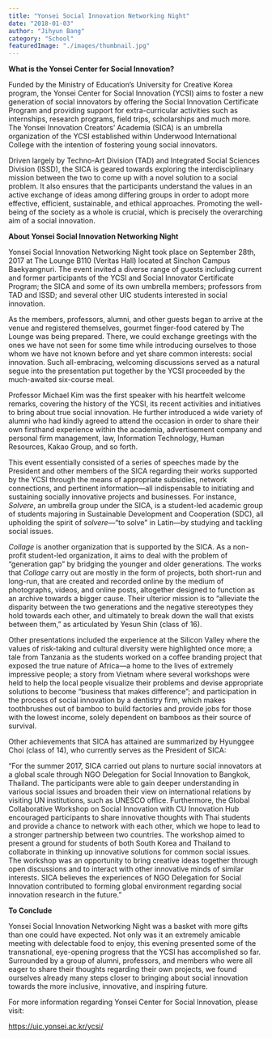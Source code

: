 ```yaml
---
title: "Yonsei Social Innovation Networking Night"
date: "2018-01-03"
author: "Jihyun Bang"
category: "School"
featuredImage: "./images/thumbnail.jpg"
---
```


**What is the Yonsei Center for Social Innovation?**

Funded by the Ministry of Education’s University for Creative Korea program, the Yonsei Center for Social Innovation (YCSI) aims to foster a new generation of social innovators by offering the Social Innovation Certificate Program and providing support for extra-curricular activities such as internships, research programs, field trips, scholarships and much more. The Yonsei Innovation Creators’ Academia (SICA) is an umbrella organization of the YCSI established within Underwood International College with the intention of fostering young social innovators.

Driven largely by Techno-Art Division (TAD) and Integrated Social Sciences Division (ISSD), the SICA is geared towards exploring the interdisciplinary mission between the two to come up with a novel solution to a social problem. It also ensures that the participants understand the values in an active exchange of ideas among differing groups in order to adopt more effective, efficient, sustainable, and ethical approaches. Promoting the well-being of the society as a whole is crucial, which is precisely the overarching aim of a social innovation.

**About Yonsei Social Innovation Networking Night**

Yonsei Social Innovation Networking Night took place on September 28th, 2017 at The Lounge B110 (Veritas Hall) located at Sinchon Campus Baekyangnuri. The event invited a diverse range of guests including current and former participants of the YCSI and Social Innovator Certificate Program; the SICA and some of its own umbrella members; professors from TAD and ISSD; and several other UIC students interested in social innovation.

As the members, professors, alumni, and other guests began to arrive at the venue and registered themselves, gourmet finger-food catered by The Lounge was being prepared. There, we could exchange greetings with the ones we have not seen for some time while introducing ourselves to those whom we have not known before and yet share common interests: social innovation. Such all-embracing, welcoming discussions served as a natural segue into the presentation put together by the YCSI proceeded by the much-awaited six-course meal.

Professor Michael Kim was the first speaker with his heartfelt welcome remarks, covering the history of the YCSI, its recent activities and initiatives to bring about true social innovation. He further introduced a wide variety of alumni who had kindly agreed to attend the occasion in order to share their own firsthand experience within the academia, advertisement company and personal firm management, law, Information Technology, Human Resources, Kakao Group, and so forth.

This event essentially consisted of a series of speeches made by the President and other members of the SICA regarding their works supported by the YCSI through the means of appropriate subsidies, network connections, and pertinent information—all indispensable to initiating and sustaining socially innovative projects and businesses. For instance, _Solvere_, an umbrella group under the SICA, is a student-led academic group of students majoring in Sustainable Development and Cooperation (SDC), all upholding the spirit of _solvere—_“to solve” in Latin—by studying and tackling social issues.

_Collage_ is another organization that is supported by the SICA. As a non-profit student-led organization, it aims to deal with the problem of “generation gap” by bridging the younger and older generations. The works that _Collage_ carry out are mostly in the form of projects, both short-run and long-run, that are created and recorded online by the medium of photographs, videos, and online posts, altogether designed to function as an archive towards a bigger cause. Their ulterior mission is to “alleviate the disparity between the two generations and the negative stereotypes they hold towards each other, and ultimately to break down the wall that exists between them,” as articulated by Yesun Shin (class of 16).

Other presentations included the experience at the Silicon Valley where the values of risk-taking and cultural diversity were highlighted once more; a tale from Tanzania as the students worked on a coffee branding project that exposed the true nature of Africa—a home to the lives of extremely impressive people; a story from Vietnam where several workshops were held to help the local people visualize their problems and devise appropriate solutions to become “business that makes difference”; and participation in the process of social innovation by a dentistry firm, which makes toothbrushes out of bamboo to build factories and provide jobs for those with the lowest income, solely dependent on bamboos as their source of survival.

Other achievements that SICA has attained are summarized by Hyunggee Choi (class of 14), who currently serves as the President of SICA:

“For the summer 2017, SICA carried out plans to nurture social innovators at a global scale through NGO Delegation for Social Innovation to Bangkok, Thailand. The participants were able to gain deeper understanding in various social issues and broaden their view on international relations by visiting UN institutions, such as UNESCO office. Furthermore, the Global Collaborative Workshop on Social Innovation with CU Innovation Hub encouraged participants to share innovative thoughts with Thai students and provide a chance to network with each other, which we hope to lead to a stronger partnership between two countries. The workshop aimed to present a ground for students of both South Korea and Thailand to collaborate in thinking up innovative solutions for common social issues. The workshop was an opportunity to bring creative ideas together through open discussions and to interact with other innovative minds of similar interests. SICA believes the experiences of NGO Delegation for Social Innovation contributed to forming global environment regarding social innovation research in the future.”

**To Conclude**

Yonsei Social Innovation Networking Night was a basket with more gifts than one could have expected. Not only was it an extremely amicable meeting with delectable food to enjoy, this evening presented some of the transnational, eye-opening progress that the YCSI has accomplished so far. Surrounded by a group of alumni, professors, and members who were all eager to share their thoughts regarding their own projects, we found ourselves already many steps closer to bringing about social innovation towards the more inclusive, innovative, and inspiring future.

For more information regarding Yonsei Center for Social Innovation, please visit:

https://uic.yonsei.ac.kr/ycsi/

